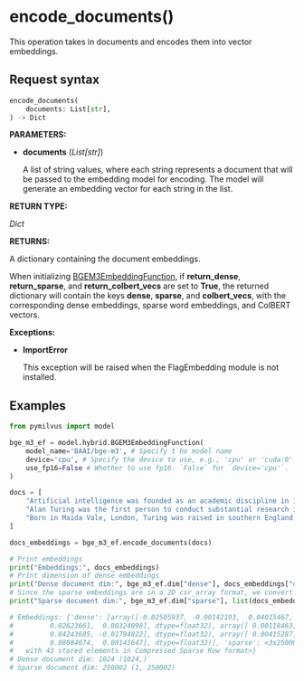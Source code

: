 # encode_documents()

This operation takes in documents and encodes them into vector embeddings.

## Request syntax

```python
encode_documents(
    documents: List[str], 
) -> Dict
```

**PARAMETERS:**

- **documents** (*List[str]*)

    A list of string values, where each string represents a document that will be passed to the embedding model for encoding. The model will generate an embedding vector for each string in the list.

**RETURN TYPE:**

*Dict*

**RETURNS:**

A dictionary containing the document embeddings.

When initializing [BGEM3EmbeddingFunction](BGEM3EmbeddingFunction.md), if **return_dense**, **return_sparse**, and **return_colbert_vecs** are set to **True**, the returned dictionary will contain the keys **dense**, **sparse**, and **colbert_vecs**, with the corresponding dense embeddings, sparse word embeddings, and ColBERT vectors.

**Exceptions:**

- **ImportError**

    This exception will be raised when the FlagEmbedding module is not installed.

## Examples

```python
from pymilvus import model

bge_m3_ef = model.hybrid.BGEM3EmbeddingFunction(
    model_name='BAAI/bge-m3', # Specify t`he model name
    device='cpu', # Specify the device to use, e.g., 'cpu' or 'cuda:0'
    use_fp16=False # Whether to use fp16. `False` for `device='cpu'`.
)

docs = [
    "Artificial intelligence was founded as an academic discipline in 1956.",
    "Alan Turing was the first person to conduct substantial research in AI.",
    "Born in Maida Vale, London, Turing was raised in southern England.",
]

docs_embeddings = bge_m3_ef.encode_documents(docs)

# Print embeddings
print("Embeddings:", docs_embeddings)
# Print dimension of dense embeddings
print("Dense document dim:", bge_m3_ef.dim["dense"], docs_embeddings["dense"][0].shape)
# Since the sparse embeddings are in a 2D csr_array format, we convert them to a list for easier manipulation.
print("Sparse document dim:", bge_m3_ef.dim["sparse"], list(docs_embeddings["sparse"])[0].shape)

# Embeddings: {'dense': [array([-0.02505937, -0.00142193,  0.04015467, ..., -0.02094924,
#         0.02623661,  0.00324098], dtype=float32), array([ 0.00118463,  0.00649292, -0.00735763, ..., -0.01446293,
#         0.04243685, -0.01794822], dtype=float32), array([ 0.00415287, -0.0101492 ,  0.0009811 , ..., -0.02559666,
#         0.08084674,  0.00141647], dtype=float32)], 'sparse': <3x250002 sparse array of type '<class 'numpy.float32'>'
#   with 43 stored elements in Compressed Sparse Row format>}
# Dense document dim: 1024 (1024,)
# Sparse document dim: 250002 (1, 250002)
```
